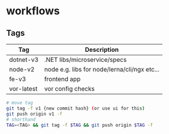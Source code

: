 # workflows

## Tags

| Tag        | Description                                  |
| ---------- | -------------------------------------------- |
| dotnet-v3  | .NET libs/microservice/specs                 |
| node-v2    | node e.g. libs for node/lerna/cli/ngx etc... |
| fe-v3      | frontend app                                 |
| vor-latest | vor config checks                            |


```bash
# move tag
git tag -f v1 {new commit hash} (or use ui for this)
git push origin v1 -f
# shorthand
TAG=<TAG> && git tag -f $TAG && git push origin $TAG -f
```
